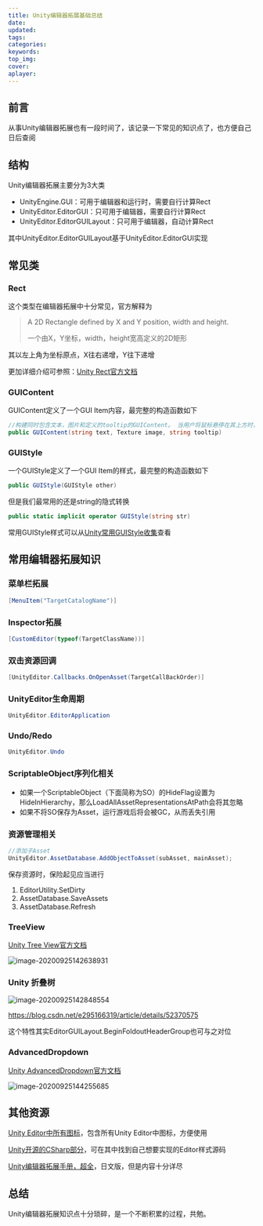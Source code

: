 ```yaml
---
title: Unity编辑器拓展基础总结
date:
updated:
tags:
categories:
keywords:
top_img:
cover:
aplayer:
---
```

<meta name="referrer" content="no-referrer" />

## 前言

从事Unity编辑器拓展也有一段时间了，该记录一下常见的知识点了，也方便自己日后查阅

## 结构

Unity编辑器拓展主要分为3大类

- UnityEngine.GUI：可用于编辑器和运行时，需要自行计算Rect
- UnityEditor.EditorGUI：只可用于编辑器，需要自行计算Rect
- UnityEditor.EditorGUILayout：只可用于编辑器，自动计算Rect

其中UnityEditor.EditorGUILayout基于UnityEditor.EditorGUI实现

## 常见类

### Rect

这个类型在编辑器拓展中十分常见，官方解释为

> A 2D Rectangle defined by X and Y position, width and height.
>
> 一个由X，Y坐标，width，height宽高定义的2D矩形

其以左上角为坐标原点，X往右递增，Y往下递增

更加详细介绍可参照：[Unity Rect官方文档](https://docs.unity3d.com/ScriptReference/Rect.html)

### GUIContent

GUIContent定义了一个GUI Item内容，最完整的构造函数如下

```cs
//构建同时包含文本，图片和定义的tooltip的GUIContent。 当用户将鼠标悬停在其上方时，全局GUI.tooltip会被设置为这个tooltip
public GUIContent(string text, Texture image, string tooltip)
```

### GUIStyle

一个GUIStyle定义了一个GUI Item的样式，最完整的构造函数如下

```cs
public GUIStyle(GUIStyle other)
```

但是我们最常用的还是string的隐式转换

```cs
public static implicit operator GUIStyle(string str)
```

常用GUIStyle样式可以从[Unity常用GUIStyle收集](https://gist.github.com/masa795/5797164)查看

## 常用编辑器拓展知识

### 菜单栏拓展

```cs
[MenuItem("TargetCatalogName")]
```

### Inspector拓展

```cs
[CustomEditor(typeof(TargetClassName))]
```

### 双击资源回调

```cs
[UnityEditor.Callbacks.OnOpenAsset(TargetCallBackOrder)]
```

### UnityEditor生命周期

```cs
UnityEditor.EditorApplication
```

### Undo/Redo

```cs
UnityEditor.Undo
```

### ScriptableObject序列化相关

- 如果一个ScriptableObject（下面简称为SO）的HideFlag设置为HideInHierarchy，那么LoadAllAssetRepresentationsAtPath会将其忽略
- 如果不将SO保存为Asset，运行游戏后将会被GC，从而丢失引用

### 资源管理相关

```cs
//添加子Asset
UnityEditor.AssetDatabase.AddObjectToAsset(subAsset, mainAsset);
```

保存资源时，保险起见应当进行

1. EditorUtility.SetDirty
2. AssetDatabase.SaveAssets
3. AssetDatabase.Refresh

### TreeView

[Unity Tree View官方文档](https://docs.unity3d.com/Manual/TreeViewAPI.html)

![image-20200925142638931](https://myfirstblog.oss-cn-hangzhou.aliyuncs.com/typoraImages/20200925142645.png)

### Unity 折叠树

![image-20200925142848554](https://myfirstblog.oss-cn-hangzhou.aliyuncs.com/typoraImages/20200925142848.png)

https://blog.csdn.net/e295166319/article/details/52370575

这个特性其实EditorGUILayout.BeginFoldoutHeaderGroup也可与之对位

### AdvancedDropdown

[Unity AdvancedDropdown官方文档](https://docs.unity3d.com/ScriptReference/IMGUI.Controls.AdvancedDropdown.html)

![image-20200925144255685](https://myfirstblog.oss-cn-hangzhou.aliyuncs.com/typoraImages/20200925144255.png)

## 其他资源

[Unity Editor中所有图标](https://github.com/nukadelic/UnityEditorIcons)，包含所有Unity Editor中图标，方便使用

[Unity开源的CSharp部分](https://github.com/Unity-Technologies/UnityCsReference)，可在其中找到自己想要实现的Editor样式源码

[Unity编辑器拓展手册，超全](http://49.233.81.186/guicreation.html)，日文版，但是内容十分详尽

## 总结

Unity编辑器拓展知识点十分琐碎，是一个不断积累的过程，共勉。
